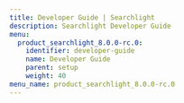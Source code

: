 ```yaml
---
title: Developer Guide | Searchlight
description: Searchlight Developer Guide
menu:
  product_searchlight_8.0.0-rc.0:
    identifier: developer-guide
    name: Developer Guide
    parent: setup
    weight: 40
menu_name: product_searchlight_8.0.0-rc.0
---
```

